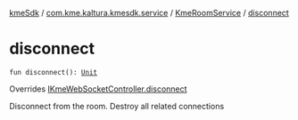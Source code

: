 [kmeSdk](../../index.md) / [com.kme.kaltura.kmesdk.service](../index.md) / [KmeRoomService](index.md) / [disconnect](./disconnect.md)

# disconnect

`fun disconnect(): `[`Unit`](https://kotlinlang.org/api/latest/jvm/stdlib/kotlin/-unit/index.html)

Overrides [IKmeWebSocketController.disconnect](../../com.kme.kaltura.kmesdk.controller/-i-kme-web-socket-controller/disconnect.md)

Disconnect from the room. Destroy all related connections

